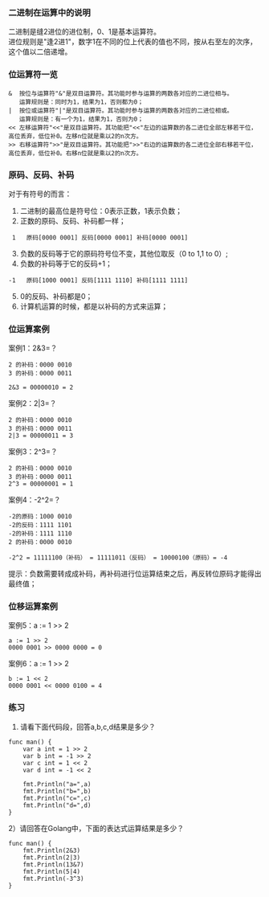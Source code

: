 ### 二进制在运算中的说明
二进制是缝2进位的进位制，0、1是基本运算符。  
进位规则是"逢2进1"，数字1在不同的位上代表的值也不同，按从右至左的次序，这个值以二倍递增。
### 位运算符一览
```
&  按位与运算符"&"是双目运算符。其功能时参与运算的两数各对应的二进位相与。
   运算规则是：同时为1，结果为1，否则都为0；
|  按位或运算符"|"是双目运算符。其功能时参与运算的两数各对应的二进位相或。
   运算规则是：有一个为1，结果为1，否则为0；
<< 左移运算符"<<"是双目运算符。其功能把"<<"左边的运算数的各二进位全部左移若干位，高位丢弃，低位补0。左移n位就是乘以2的n次方。
>> 右移运算符">>"是双目运算符。其功能把">>"右边的运算数的各二进位全部右移若干位，高位丢弃，低位补0。右移n位就是乘以2的n次方。
```
### 原码、反码、补码
对于有符号的而言：
1) 二进制的最高位是符号位：0表示正数，1表示负数；  
2) 正数的原码、反码、补码都一样；  
```
 1   原码[0000 0001] 反码[0000 0001] 补码[0000 0001]
```
3) 负数的反码等于它的原码符号位不变，其他位取反（0 to 1,1 to 0）;  
4) 负数的补码等于它的反码+1；  
```
-1   原码[1000 0001] 反码[1111 1110] 补码[1111 1111]
```
5) 0的反码、补码都是0；  
6) 计算机运算的时候，都是以补码的方式来运算；  

### 位运算案例
案例1：2&3=？
```
2 的补码：0000 0010
3 的补码：0000 0011

2&3 = 00000010 = 2
```
案例2：2|3=？
```
2 的补码：0000 0010
3 的补码：0000 0011
2|3 = 00000011 = 3
```
案例3：2^3=？
```
2 的补码：0000 0010
3 的补码：0000 0011
2^3 = 00000001 = 1
```
案例4：-2^2=？
```
-2的原码：1000 0010
-2的反码：1111 1101
-2的补码：1111 1110
2 的补码：0000 0010

-2^2 = 11111100（补码） = 11111011（反码） = 10000100（原码）= -4
```
提示：负数需要转成成补码，再补码进行位运算结束之后，再反转位原码才能得出最终值；
### 位移运算案例
案例5：a := 1 >> 2
```
a := 1 >> 2
0000 0001 >> 0000 0000 = 0
```
案例6：a := 1 >> 2
```
b := 1 << 2
0000 0001 << 0000 0100 = 4
```
### 练习
1) 请看下面代码段，回答a,b,c,d结果是多少？
```
func man() {
	var a int = 1 >> 2
	var b int = -1 >> 2
	var c int = 1 << 2
	var d int = -1 << 2

	fmt.Println("a=",a)
	fmt.Println("b=",b)
	fmt.Println("c=",c)
	fmt.Println("d=",d)
}
```
2）请回答在Golang中，下面的表达式运算结果是多少？
```
func man() {
	fmt.Println(2&3)
	fmt.Println(2|3)
	fmt.Println(13&7)
	fmt.Println(5|4)
	fmt.Println(-3^3)
}
```
